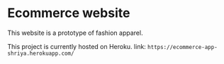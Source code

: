 # Ecommerce website
This website is a prototype of fashion apparel.

This project is currently hosted on Heroku.
link: `https://ecommerce-app-shriya.herokuapp.com/`
